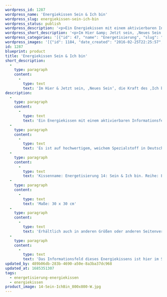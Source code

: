 ```yaml
---
wordpress_id: 1287
wordpress_name: 'Energiekissen Sein & Ich bin'
wordpress_slug: energiekissen-sein-ich-bin
wordpress_status: publish
wordpress_description: '<p>Ein Energiekissen mit einem aktivierbaren Informationsfeld zum Sein und ''Ich bin'' sowie dem energetischen Zugang zu den dazugehörigen universellen Wissenspools.</p><p>Es ist auf hochwertigem, weichem Spezialstoff in Deutschland gedruckt und sorgfältig in Handarbeit in Deutschland mit Reißverschluss genäht. Laut Herstellerangaben ist der farbintensive Druck 70 Jahre lichtecht, waschbar (Wollwaschgang, 20°) und in einem umweltorientierten Verfahren hergestellt.</p><p>Kissenname: Energetisierung 14: Sein &amp; Ich bin. Reihe: Energetisierung</p><p>Maße: 30 x 30 cm</p><p>Erhältlich auch in anderen Größen oder anderen Seitenverhältnissen. Bitte kontaktieren Sie uns hierfür unter <a href="mailto:info@elvedenverlag.de">info@elvedenverlag.de</a>.</p><p>Das Informationsfeld dieses Energiekissens ist hier im Shop auch erhältlich als <a href="https://my.feenbaum.de/produkt-kategorie/energiebilder/fotokarten/energetisierung-fotokarten/">Fotokarte</a>, <a href="https://my.feenbaum.de/produkt-kategorie/energiebilder/wandbilder/energetisierung/">Wandbild</a> und <a href="https://my.feenbaum.de/produkt-kategorie/energiesprays/energetisierung-energiesprays/">Energiespray</a></p><p><a href="https://my.feenbaum.de/anwendung-energiekissen/">Anwendungshinweise</a></p>'
wordpress_short_description: '<p>Im Hier &amp; Jetzt sein, ‚Neues Sein‘, die Kraft des ‚Ich bin‘ erfahren</p>'
wordpress_categories: '[{"id": 47, "name": "Energetisierung", "slug": "energetisierung-energiekissen"}, {"id": 28, "name": "Energiekissen", "slug": "energiekissen"}]'
wordpress_images: '[{"id": 1184, "date_created": "2016-02-25T22:25:57", "date_created_gmt": "2016-02-25T20:25:57", "date_modified": "2016-02-25T22:25:57", "date_modified_gmt": "2016-02-25T20:25:57", "src": "https://my.feenbaum.de/wp-content/uploads/2016/02/14-Sein-IchBin_800x800-W.jpg", "name": "14 Sein-IchBin_800x800-W", "alt": ""}]'
id: 1287
blueprint: product
title: 'Energiekissen Sein & Ich bin'
short_description:
  -
    type: paragraph
    content:
      -
        type: text
        text: 'Im Hier & Jetzt sein, ‚Neues Sein‘, die Kraft des ‚Ich bin‘ erfahren'
description:
  -
    type: paragraph
    content:
      -
        type: text
        text: 'Ein Energiekissen mit einem aktivierbaren Informationsfeld zum Sein und ''Ich bin'' sowie dem energetischen Zugang zu den dazugehörigen universellen Wissenspools.'
  -
    type: paragraph
    content:
      -
        type: text
        text: 'Es ist auf hochwertigem, weichem Spezialstoff in Deutschland gedruckt und sorgfältig in Handarbeit in Deutschland mit Reißverschluss genäht. Laut Herstellerangaben ist der farbintensive Druck 70 Jahre lichtecht, waschbar (Wollwaschgang, 20°) und in einem umweltorientierten Verfahren hergestellt.'
  -
    type: paragraph
    content:
      -
        type: text
        text: 'Kissenname: Energetisierung 14: Sein & Ich bin. Reihe: Energetisierung'
  -
    type: paragraph
    content:
      -
        type: text
        text: 'Maße: 30 x 30 cm'
  -
    type: paragraph
    content:
      -
        type: text
        text: 'Erhältlich auch in anderen Größen oder anderen Seitenverhältnissen. Bitte kontaktieren Sie uns hierfür unter info@elvedenverlag.de.'
  -
    type: paragraph
    content:
      -
        type: text
        text: 'Das Informationsfeld dieses Energiekissens ist hier im Shop auch erhältlich als Fotokarte, Wandbild und Energiespray'
updated_by: 489b06db-283b-4690-a50e-8a3ba37dc968
updated_at: 1685351307
tags:
  - energetisierung-energiekissen
  - energiekissen
product_image: 14-Sein-IchBin_800x800-W.jpg
---
```


